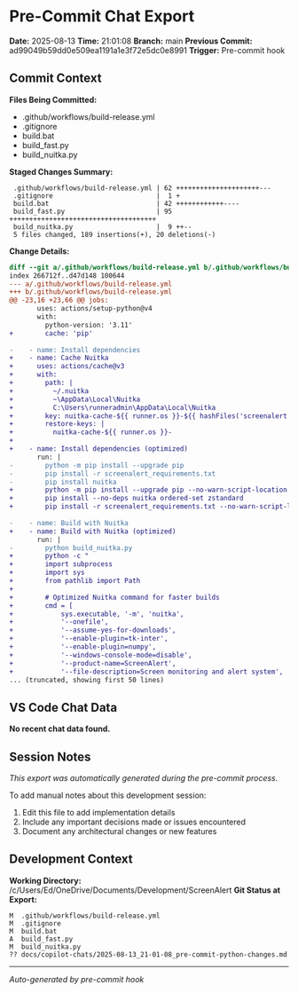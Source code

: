 # Pre-Commit Chat Export

**Date:** 2025-08-13
**Time:** 21:01:08
**Branch:** main
**Previous Commit:** ad99049b59dd0e509ea1191a1e3f72e5dc0e8991
**Trigger:** Pre-commit hook

## Commit Context

**Files Being Committed:**
- .github/workflows/build-release.yml
- .gitignore
- build.bat
- build_fast.py
- build_nuitka.py

**Staged Changes Summary:**
```
 .github/workflows/build-release.yml | 62 +++++++++++++++++++++---
 .gitignore                          |  1 +
 build.bat                           | 42 ++++++++++++----
 build_fast.py                       | 95 +++++++++++++++++++++++++++++++++++++
 build_nuitka.py                     |  9 ++--
 5 files changed, 189 insertions(+), 20 deletions(-)
```

**Change Details:**
```diff
diff --git a/.github/workflows/build-release.yml b/.github/workflows/build-release.yml
index 266712f..d47d148 100644
--- a/.github/workflows/build-release.yml
+++ b/.github/workflows/build-release.yml
@@ -23,16 +23,66 @@ jobs:
       uses: actions/setup-python@v4
       with:
         python-version: '3.11'
+        cache: 'pip'
         
-    - name: Install dependencies
+    - name: Cache Nuitka
+      uses: actions/cache@v3
+      with:
+        path: |
+          ~/.nuitka
+          ~\AppData\Local\Nuitka
+          C:\Users\runneradmin\AppData\Local\Nuitka
+        key: nuitka-cache-${{ runner.os }}-${{ hashFiles('screenalert.py', 'screenalert_requirements.txt') }}
+        restore-keys: |
+          nuitka-cache-${{ runner.os }}-
+        
+    - name: Install dependencies (optimized)
       run: |
-        python -m pip install --upgrade pip
-        pip install -r screenalert_requirements.txt
-        pip install nuitka
+        python -m pip install --upgrade pip --no-warn-script-location
+        pip install --no-deps nuitka ordered-set zstandard
+        pip install -r screenalert_requirements.txt --no-warn-script-location
         
-    - name: Build with Nuitka
+    - name: Build with Nuitka (optimized)
       run: |
-        python build_nuitka.py
+        python -c "
+        import subprocess
+        import sys
+        from pathlib import Path
+        
+        # Optimized Nuitka command for faster builds
+        cmd = [
+            sys.executable, '-m', 'nuitka',
+            '--onefile',
+            '--assume-yes-for-downloads',
+            '--enable-plugin=tk-inter',
+            '--enable-plugin=numpy', 
+            '--windows-console-mode=disable',
+            '--product-name=ScreenAlert',
+            '--file-description=Screen monitoring and alert system',
... (truncated, showing first 50 lines)
```

## VS Code Chat Data

**No recent chat data found.**


## Session Notes

*This export was automatically generated during the pre-commit process.*

To add manual notes about this development session:
1. Edit this file to add implementation details
2. Include any important decisions made or issues encountered
3. Document any architectural changes or new features

## Development Context

**Working Directory:** /c/Users/Ed/OneDrive/Documents/Development/ScreenAlert
**Git Status at Export:**
```
M  .github/workflows/build-release.yml
M  .gitignore
M  build.bat
A  build_fast.py
M  build_nuitka.py
?? docs/copilot-chats/2025-08-13_21-01-08_pre-commit-python-changes.md
```

---
*Auto-generated by pre-commit hook*
